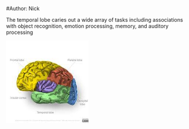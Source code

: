 #Author: Nick 

The temporal lobe caries out a wide array of tasks including associations with object recognition, emotion processing, memory, and auditory processing

![lobes](Pictures/all_lobes.jpg)